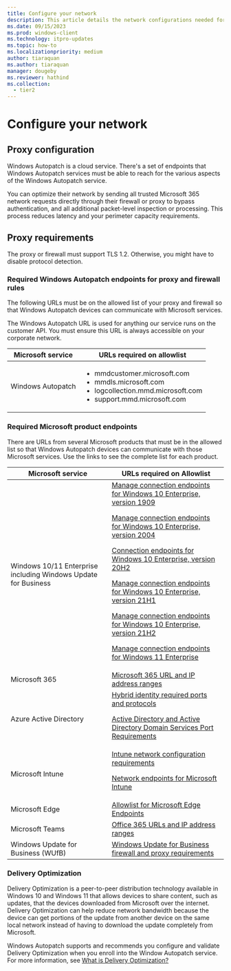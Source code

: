 ```yaml
---
title: Configure your network
description: This article details the network configurations needed for Windows Autopatch
ms.date: 09/15/2023
ms.prod: windows-client
ms.technology: itpro-updates
ms.topic: how-to
ms.localizationpriority: medium
author: tiaraquan
ms.author: tiaraquan
manager: dougeby
ms.reviewer: hathind
ms.collection:
  - tier2
---
```


# Configure your network

## Proxy configuration

Windows Autopatch is a cloud service. There's a set of endpoints that Windows Autopatch services must be able to reach for the various aspects of the Windows Autopatch service.

You can optimize their network by sending all trusted Microsoft 365 network requests directly through their firewall or proxy to bypass authentication, and all additional packet-level inspection or processing. This process reduces latency and your perimeter capacity requirements.

## Proxy requirements

The proxy or firewall must support TLS 1.2. Otherwise, you might have to disable protocol detection.

### Required Windows Autopatch endpoints for proxy and firewall rules

The following URLs must be on the allowed list of your proxy and firewall so that Windows Autopatch devices can communicate with Microsoft services.

The Windows Autopatch URL is used for anything our service runs on the customer API. You must ensure this URL is always accessible on your corporate network.

| Microsoft service | URLs required on allowlist |
| ----- | ----- |
| Windows Autopatch | <ul><li>mmdcustomer.microsoft.com</li><li>mmdls.microsoft.com</li><li>logcollection.mmd.microsoft.com</li><li>support.mmd.microsoft.com</li></ul>|

### Required Microsoft product endpoints

There are URLs from several Microsoft products that must be in the allowed list so that Windows Autopatch devices can communicate with those Microsoft services. Use the links to see the complete list for each product.

| Microsoft service | URLs required on Allowlist |
| ----- | ----- |
| Windows 10/11 Enterprise including Windows Update for Business | [Manage connection endpoints for Windows 10 Enterprise, version 1909](/windows/privacy/manage-windows-1909-endpoints)<p><p>[Manage connection endpoints for Windows 10 Enterprise, version 2004](/windows/privacy/manage-windows-2004-endpoints)</p><p>[Connection endpoints for Windows 10 Enterprise, version 20H2](/windows/privacy/manage-windows-20h2-endpoints)</p><p>[Manage connection endpoints for Windows 10 Enterprise, version 21H1](/windows/privacy/manage-windows-21h1-endpoints)</p><p>[Manage connection endpoints for Windows 10 Enterprise, version 21H2](/windows/privacy/manage-windows-21h2-endpoints)</p><p>[Manage connection endpoints for Windows 11 Enterprise](/windows/privacy/manage-windows-11-endpoints)</p>|
| Microsoft 365 | [Microsoft 365 URL and IP address ranges](/microsoft-365/enterprise/urls-and-ip-address-ranges?view=o365-worldwide&preserve-view=true) |
| Azure Active Directory | [Hybrid identity required ports and protocols](/azure/active-directory/hybrid/reference-connect-ports)<p><p>[Active Directory and Active Directory Domain Services Port Requirements](/previous-versions/windows/it-pro/windows-server-2008-R2-and-2008/dd772723(v=ws.10))</p> |
| Microsoft Intune | [Intune network configuration requirements](/intune/network-bandwidth-use)<p><p>[Network endpoints for Microsoft Intune](/mem/intune/fundamentals/intune-endpoints)</p>
| Microsoft Edge | [Allowlist for Microsoft Edge Endpoints](/deployedge/microsoft-edge-security-endpoints) |
| Microsoft Teams | [Office 365 URLs and IP address ranges](/microsoft-365/enterprise/urls-and-ip-address-ranges) |
| Windows Update for Business (WUfB) | [Windows Update for Business firewall and proxy requirements](https://support.microsoft.com/help/3084568/can-t-download-updates-from-windows-update-from-behind-a-firewall-or-p)

### Delivery Optimization

Delivery Optimization is a peer-to-peer distribution technology available in Windows 10 and Windows 11 that allows devices to share content, such as updates, that the devices downloaded from Microsoft over the internet. Delivery Optimization can help reduce network bandwidth because the device can get portions of the update from another device on the same local network instead of having to download the update completely from Microsoft.

Windows Autopatch supports and recommends you configure and validate Delivery Optimization when you enroll into the Window Autopatch service. For more information, see [What is Delivery Optimization?](/windows/deployment/do/waas-delivery-optimization)
